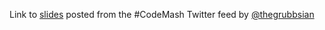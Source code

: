 Link to [slides](https://speakerdeck.com/thegrubbsian/beyond-the-basics-with-phonegap) posted from the #CodeMash Twitter feed by [@thegrubbsian](http://twitter.com/@thegrubbsian)
